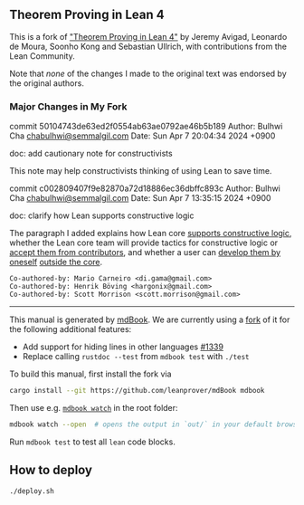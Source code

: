 Theorem Proving in Lean 4
-----------------------

This is a fork of ["Theorem Proving in Lean 4"](https://github.com/leanprover/theorem_proving_in_lean4)
by Jeremy Avigad, Leonardo de Moura, Soonho Kong and Sebastian Ullrich, with contributions from the Lean
Community.

Note that *none* of the changes I made to the original text was endorsed by the original authors.

### Major Changes in My Fork

commit 50104743de63ed2f0554ab63ae0792ae46b5b189
Author: Bulhwi Cha <chabulhwi@semmalgil.com>
Date:   Sun Apr 7 20:04:34 2024 +0900

doc: add cautionary note for constructivists

This note may help constructivists thinking of using Lean to save time.

commit c002809407f9e82870a72d18886ec36dbffc893c
Author: Bulhwi Cha <chabulhwi@semmalgil.com>
Date:   Sun Apr 7 13:35:15 2024 +0900

doc: clarify how Lean supports constructive logic

The paragraph I added explains how Lean core [supports constructive
logic][classical-tactics], whether the Lean core team will provide
tactics for constructive logic or [accept them from
contributors][not-priority], and whether a user can [develop them by
oneself][not-stopping] [outside the core][possible].

[classical-tactics]: https://leanprover.zulipchat.com/#narrow/stream/348111-std4/topic/Movement.20from.20Std.20to.20Init/near/430339840
[not-priority]: https://leanprover.zulipchat.com/#narrow/stream/348111-std4/topic/How.20classical.20is.20std4.3F/near/383780177
[not-stopping]: https://leanprover.zulipchat.com/#narrow/stream/270676-lean4/topic/constructive.20tactic.20mode.20in.20lean/near/431685357
[possible]: https://leanprover.zulipchat.com/#narrow/stream/270676-lean4/topic/constructive.20tactic.20mode.20in.20lean/near/431714863

    Co-authored-by: Mario Carneiro <di.gama@gmail.com>
    Co-authored-by: Henrik Böving <hargonix@gmail.com>
    Co-authored-by: Scott Morrison <scott.morrison@gmail.com>

---

This manual is generated by [mdBook](https://github.com/rust-lang/mdBook). We are currently using a
[fork](https://github.com/leanprover/mdBook) of it for the following additional features:

* Add support for hiding lines in other languages [#1339](https://github.com/rust-lang/mdBook/pull/1339)
* Replace calling `rustdoc --test` from `mdbook test` with `./test`

To build this manual, first install the fork via
```bash
cargo install --git https://github.com/leanprover/mdBook mdbook
```
Then use e.g. [`mdbook watch`](https://rust-lang.github.io/mdBook/cli/watch.html) in the root folder:
```bash
mdbook watch --open  # opens the output in `out/` in your default browser
```

Run `mdbook test` to test all `lean` code blocks.

## How to deploy

```
./deploy.sh
```
